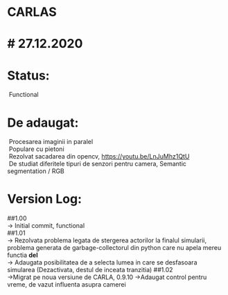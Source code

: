 # CARLAS
# # 27.12.2020  
# Status:  
&nbsp;Functional  
# De adaugat:  
&nbsp;Procesarea imaginii in paralel  
&nbsp;Populare cu pietoni  
&nbsp;Rezolvat sacadarea din opencv, https://youtu.be/LnJuMhz1QtU  
&nbsp;De studiat diferitele tipuri de senzori pentru camera, Semantic segmentation / RGB 


#  Version Log:  
##1.00  
-> Initial commit, functional  
##1.01  
-> Rezolvata problema legata de stergerea actorilor la finalul simularii, problema generata de garbage-collectorul din python care nu apela mereu functia __del__  
-> Adaugata posibilitatea de a selecta lumea in care se desfasoara simularea (Dezactivata, destul de inceata tranzitia)
##1.02  
->Migrat pe noua versiune de CARLA, 0.9.10
->Adaugat control pentru vreme, de vazut influenta asupra camerei
